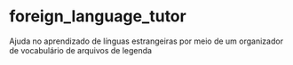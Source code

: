 # foreign_language_tutor
Ajuda no aprendizado de línguas estrangeiras por meio de um organizador de vocabulário de arquivos de legenda
